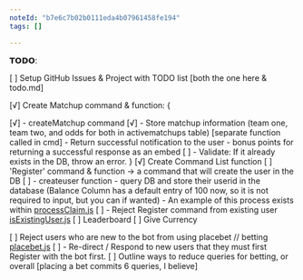 ```yaml
---
noteId: "b7e6c7b02b0111eda4b07961458fe194"
tags: []

---
```


<!--
​‌‌‍⁡⁢⁢⁢𝗡𝗼𝘁𝗲𝘀:​⁡
If curious about any database related functions, take a look through our current files on how they work
Pay close attention to how we return data, and the differences between functions such as .oneOrNone, .any, .tx
and how we use promises to return info [placebet.js](placebet.js) is a good example
-->

<!--
I have uninstalled Beautify as it is deprecated, and working with Prettier. I almost insist you download it ->
and set up Prettier settings / VSCode settings to Format On Save (formatOnSave setting) to ensure consistency with our coding visually
I have setup a Prettier NPM package, so ⁡⁢⁣⁢𝗯𝗲 𝘀𝘂𝗿𝗲 𝘁𝗼 𝘁𝘆𝗽𝗲 `𝗻𝗽𝗺 𝗶` 𝗮𝗳𝘁𝗲𝗿 𝗽𝘂𝗹𝗹𝗶𝗻𝗴 𝗳𝗿𝗼𝗺 𝗳𝗮𝘆𝗳𝗲𝗻𝗶𝘅𝘁𝗲𝘀𝘁𝗶𝗻𝗴.⁡
-->

​‌‌‌‍⁡⁣⁣⁢𝗧𝗢𝗗𝗢:⁡​

[ ] Setup GitHub Issues & Project with TODO list [both the one here & todo.md]

[√] Create Matchup command & function: {

[√] - createMatchup command
[√] - Store matchup information (team one, team two, and odds for both in activematchups table) [separate function called in cmd] - Return successful notification to the user - bonus points for returning a successful response as an embed
[ ] - Validate: If it already exists in the DB, throw an error.
}
[√] Create Command List function
[ ] 'Register' command & function -> a command that will create the user in the DB
[ ] - createuser function - query DB and store their userid in the database (Balance Column has a default entry of 100 now, so it is not required to input, but you can if wanted) - An example of this process exists within [processClaim.js](../utils/cmd_res/processClaim.js)
[ ] - Reject Register command from existing user [isExistingUser.js](../utils/cmd_res/isExistingUser.js)
[ ] Leaderboard
[ ] Give Currency

<!--
Rejecting new users and forcing them to create a profile will help not overload our commands & database with numerious queries
Otherwise, almost every command will not only require to verify if a user is existing, but also creating the user if they do not.
It is of course possible to just create the user if they are new, but I am concerned about the query-chain messing up with high-usage
And for example, a bet being processed before it could create the user, even though it is scripted to wait.
-->

[ ] Reject users who are new to the bot from using placebet // betting [placebet.js](placebet.js)
[ ] - Re-direct / Respond to new users that they must first Register with the bot first.
[ ] Outline ways to reduce queries for betting, or overall [placing a bet commits 6 queries, I believe]
